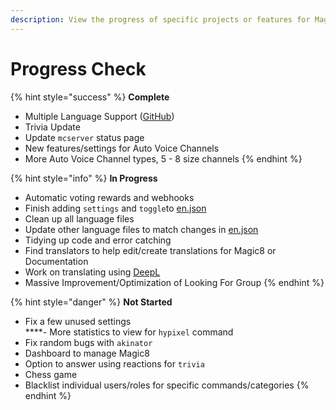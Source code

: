 ```yaml
---
description: View the progress of specific projects or features for Magic8.
---
```


# Progress Check

{% hint style="success" %}
**Complete**  
- Multiple Language Support \([GitHub](https://github.com/OfficialMagic8/Languages)\)  
- Trivia Update  
- Update `mcserver` status page  
- New features/settings for Auto Voice Channels  
- More Auto Voice Channel types, 5 - 8 size channels
{% endhint %}

{% hint style="info" %}
**In Progress**  
- Automatic voting rewards and webhooks  
- Finish adding `settings` and `toggle`to [en.json](https://github.com/OfficialMagic8/languages/blob/master/languages/en.json)  
- Clean up all language files  
- Update other language files to match changes in [en.json](https://github.com/OfficialMagic8/languages/blob/master/languages/en.json)  
- Tidying up code and error catching  
- Find translators to help edit/create translations for Magic8 or Documentation  
- Work on translating using [DeepL](https://www.deepl.com/en/translator)  
- Massive Improvement/Optimization of Looking For Group
{% endhint %}

{% hint style="danger" %}
**Not Started**  
- Fix a few unused settings  
****- More statistics to view for `hypixel` command  
- Fix random bugs with `akinator`  
- Dashboard to manage Magic8  
- Option to answer using reactions for `trivia`  
- Chess game  
- Blacklist individual users/roles for specific commands/categories
{% endhint %}

